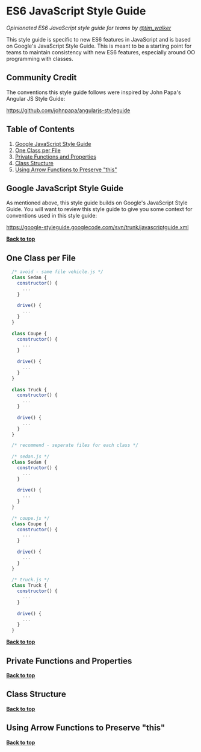 # ES6 JavaScript Style Guide

*Opinionated ES6 JavaScript style guide for teams by [@tim_walker](//twitter.com/tim_walker)*

This style guide is specific to new ES6 features in JavaScript and is based on Google's JavaScript Style Guide. This is meant to be a starting point for teams to maintain consistency with new ES6 features, especially around OO programming with classes.

## Community Credit
The conventions this style guide follows were inspired by John Papa's Angular JS Style Guide:

https://github.com/johnpapa/angularjs-styleguide

## Table of Contents

  1. [Google JavaScript Style Guide](#google-javascript-style-guide)
  1. [One Class per File](#one-class-per-file)
  1. [Private Functions and Properties](#private-functions-and-properties)
  1. [Class Structure](#class-structure)
  1. [Using Arrow Functions to Preserve "this"](#using-arrow-functions-to-preserve-"this")
  
## Google JavaScript Style Guide

As mentioned above, this style guide builds on Google's JavaScript Style Guide.  You will want to review this style guide to give you some context for conventions used in this style guide: 

https://google-styleguide.googlecode.com/svn/trunk/javascriptguide.xml

**[Back to top](#table-of-contents)**

## One Class per File
  
```javascript
  /* avoid - same file vehicle.js */
  class Sedan {
    constructor() {
      ...
    }
      
    drive() {
      ...
    }
  }
  
  class Coupe {
    constructor() {
      ...
    }
      
    drive() {
      ...
    }
  }
    
  class Truck {
    constructor() {
      ...
    }
    
    drive() {
      ...
    }
  }
```

```javascript
  /* recommend - seperate files for each class */
  
  /* sedan.js */
  class Sedan {
    constructor() {
      ...
    }
      
    drive() {
      ...
    }
  }
  
  /* coupe.js */
  class Coupe {
    constructor() {
      ...
    }
      
    drive() {
      ...
    }
  }
  
  /* truck.js */    
  class Truck {
    constructor() {
      ...
    }
    
    drive() {
      ...
    }
  }
```

**[Back to top](#table-of-contents)**

## Private Functions and Properties

**[Back to top](#table-of-contents)**

## Class Structure

**[Back to top](#table-of-contents)**

## Using Arrow Functions to Preserve "this"

**[Back to top](#table-of-contents)**
